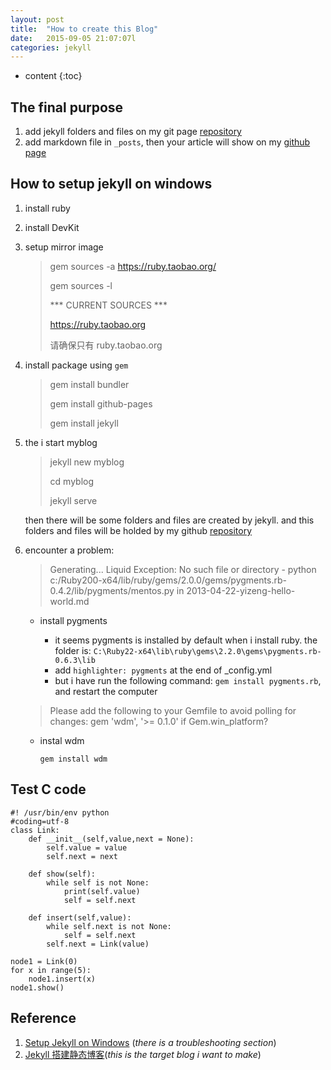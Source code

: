 ```yaml
---
layout: post
title:  "How to create this Blog"
date:   2015-09-05 21:07:07l
categories: jekyll
---
```


* content
{:toc}




## The final purpose
1. add jekyll folders and files on my git page [repository](https://github.com/ray525/ray525.github.io)
2. add markdown file in `_posts`, then your article will show on my [github page](http://ray525.github.io/)

## How to setup jekyll on windows
1. install ruby
2. install DevKit
3. setup mirror image

	> gem sources -a https://ruby.taobao.org/
	>  
    > gem sources -l
    >
    >*** CURRENT SOURCES ***
    >
    >https://ruby.taobao.org
    >
    >请确保只有 ruby.taobao.org

4. install package using `gem` 

	>gem install bundler
	>
	>gem install github-pages
	>
	>gem install jekyll
    
5. the i start myblog

	> jekyll new myblog
	> 
	> cd myblog
	> 
	> jekyll serve
	
	then there will be some folders and files are created by jekyll. and this folders and files will be holded by my github [repository](https://github.com/ray525/ray525.github.io)

6. encounter a problem:

    > Generating... Liquid Exception: No such file or directory - python c:/Ruby200-x64/lib/ruby/gems/2.0.0/gems/pygments.rb-0.4.2/lib/pygments/mentos.py in 2013-04-22-yizeng-hello-world.md

    - install pygments

        * it seems pygments is installed by default when i install ruby. the folder is: `C:\Ruby22-x64\lib\ruby\gems\2.2.0\gems\pygments.rb-0.6.3\lib`
        * add `highlighter: pygments` at the end of _config.yml
        * but i have run the following command: `gem install pygments.rb`, and restart the computer

	> Please add the following to your Gemfile to avoid polling for changes:
 	gem 'wdm', '>= 0.1.0' if Gem.win_platform?
    
    - instal wdm
		<pre><code>gem install wdm</code></pre>

## Test C code

	#! /usr/bin/env python
	#coding=utf-8
	class Link:
	    def __init__(self,value,next = None):
	        self.value = value
	        self.next = next
	
	    def show(self):
	        while self is not None:
	            print(self.value)
	            self = self.next
	            
	    def insert(self,value):
	        while self.next is not None:
	            self = self.next
	        self.next = Link(value)
	
	node1 = Link(0)
	for x in range(5):
	    node1.insert(x)    
	node1.show()
    
## Reference
1. [Setup Jekyll on Windows](http://yizeng.me/2013/05/10/setup-jekyll-on-windows/#install-ruby) (*there is a troubleshooting section*)
2. [Jekyll 搭建静态博客](http://gaohaoyang.github.io/2015/02/15/create-my-blog-with-jekyll/)(*this is the target blog i want to make*)